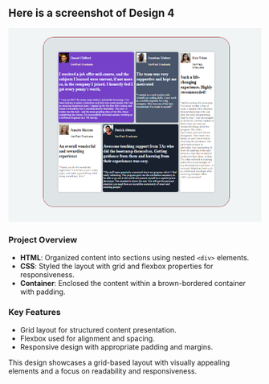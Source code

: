 ## Here is a screenshot of Design 4

![Flexbox Cards Screenshot](Exercise\Flexbox\Design4\images\Screenshot.png)

### Project Overview
- **HTML**: Organized content into sections using nested `<div>` elements.
- **CSS**: Styled the layout with grid and flexbox properties for responsiveness.
- **Container**: Enclosed the content within a brown-bordered container with padding.

### Key Features
- Grid layout for structured content presentation.
- Flexbox used for alignment and spacing.
- Responsive design with appropriate padding and margins.

This design showcases a grid-based layout with visually appealing elements and a focus on readability and responsiveness.